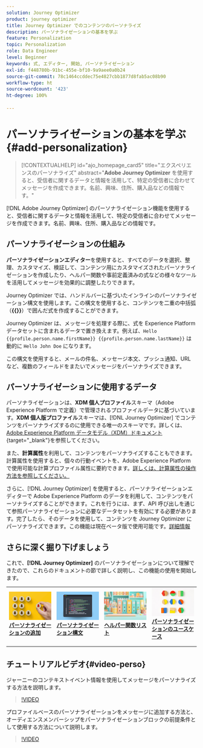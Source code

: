 ```yaml
---
solution: Journey Optimizer
product: journey optimizer
title: Journey Optimizer でのコンテンツのパーソナライズ
description: パーソナライゼーションの基本を学ぶ
feature: Personalization
topic: Personalization
role: Data Engineer
level: Beginner
keywords: 式, エディター, 開始, パーソナライゼーション
exl-id: f448780b-91bc-455e-bf10-9a9aee0a0b24
source-git-commit: 78c1464ccddec75e4827cbb1877d8fab5ac08b90
workflow-type: ht
source-wordcount: '423'
ht-degree: 100%

---
```


# パーソナライゼーションの基本を学ぶ{#add-personalization}

>[!CONTEXTUALHELP]
>id="ajo_homepage_card5"
>title="エクスペリエンスのパーソナライズ"
>abstract="**Adobe Journey Optimizer** を使用すると、受信者に関するデータと情報を活用して、特定の受信者に合わせてメッセージを作成できます。名前、興味、住所、購入品などの情報です。"

[!DNL Adobe Journey Optimizer] のパーソナライゼーション機能を使用すると、受信者に関するデータと情報を活用して、特定の受信者に合わせてメッセージを作成できます。名前、興味、住所、購入品などの情報です。

## パーソナライゼーションの仕組み

**パーソナライゼーションエディター**&#x200B;を使用すると、すべてのデータを選択、整理、カスタマイズ、検証して、コンテンツ用にカスタマイズされたパーソナライゼーションを作成したり、ヘルパー関数や事前定義済みの式などの様々なツールを活用してメッセージを効果的に調整したりできます。

Journey Optimizer では、ハンドルバーに基づいたインラインのパーソナライゼーション構文を使用します。この構文を使用すると、コンテンツを二重の中括弧（**{{}}**）で囲んだ式を作成することができます。

Journey Optimizer は、メッセージを処理する際に、式を Experience Platform データセットに含まれるデータで置き換えます。例えば、`Hello {{profile.person.name.firstName}} {{profile.person.name.lastName}}` は動的に `Hello John Doe` になります。

この構文を使用すると、メールの件名、メッセージ本文、プッシュ通知、URL など、複数のフィールドをまたいでメッセージをパーソナライズできます。

## パーソナライゼーションに使用するデータ

パーソナライゼーションは、**XDM 個人プロファイル**&#x200B;スキーマ（Adobe Experience Platform で定義）で管理されるプロファイルデータに基づいています。**XDM 個人版プロファイル**&#x200B;スキーマは、[!DNL Journey Optimizer] でコンテンツをパーソナライズするのに使用できる唯一のスキーマです。詳しくは、[Adobe Experience Platform データモデル（XDM）ドキュメント](https://experienceleague.adobe.com/docs/experience-platform/xdm/home.html?lang=ja){target="_blank"}を参照してください。

また、**計算属性**&#x200B;を利用して、コンテンツをパーソナライズすることもできます。計算属性を使用すると、個々の行動イベントを、Adobe Experience Platform で使用可能な計算プロファイル属性に要約できます。[詳しくは、計算属性の操作方法を参照してください。](../audience/computed-attributes.md)

さらに、[!DNL Journey Optimizer] を使用すると、パーソナライゼーションエディターで Adobe Experience Platform のデータを利用して、コンテンツをパーソナライズすることができます。これを行うには、まず、API 呼び出しを通じて参照パーソナライゼーションに必要なデータセットを有効にする必要があります。完了したら、そのデータを使用して、コンテンツを Journey Optimizer にパーソナライズできます。この機能は現在ベータ版で使用可能です。[詳細情報](../personalization/lookup-aep-data.md)

## さらに深く掘り下げましょう

これで、**[!DNL Journey Optimizer]** のパーソナライゼーションについて理解できたので、これらのドキュメントの節で詳しく説明し、この機能の使用を開始します。

<table style="table-layout:fixed"><tr style="border: 0;">
<td>
<a href="personalization-build-expressions.md">
<img alt="パーソナライゼーションの追加" src="assets/do-not-localize/add.png">
</a>
<div>
<a href="personalization-build-expressions.md"><strong>パーソナライゼーションの追加</strong></a>
</div>
<p>
</td>
<td>
<a href="../personalization/personalization-syntax.md">
<img alt="リード" src="assets/do-not-localize/syntax.png">
</a>
<div><a href="../personalization/personalization-syntax.md"><strong>パーソナライゼーション構文</strong>
</div>
<p>
</td>
<td>
<a href="../personalization/functions/functions.md">
<img alt="低頻度" src="assets/do-not-localize/functions.png">
</a>
<div>
<a href="../personalization/functions/functions.md"><strong>ヘルパー関数リスト</strong></a>
</div>
<p></td>
<td>
<a href="../personalization/personalization-use-case.md">
<img alt="低頻度" src="assets/do-not-localize/uc.png">
</a>
<div>
<a href="../personalization/personalization-use-case.md"><strong>パーソナライゼーションのユースケース</strong></a>
</div>
<p></td>
</tr></table>

## チュートリアルビデオ{#video-perso}

ジャーニーのコンテキストイベント情報を使用してメッセージをパーソナライズする方法を説明します。

>[!VIDEO](https://video.tv.adobe.com/v/334165?quality=12)

プロファイルベースのパーソナライゼーションをメッセージに追加する方法と、オーディエンスメンバーシップをパーソナライゼーションブロックの前提条件として使用する方法について説明します。

>[!VIDEO](https://video.tv.adobe.com/v/334078?quality=12)

